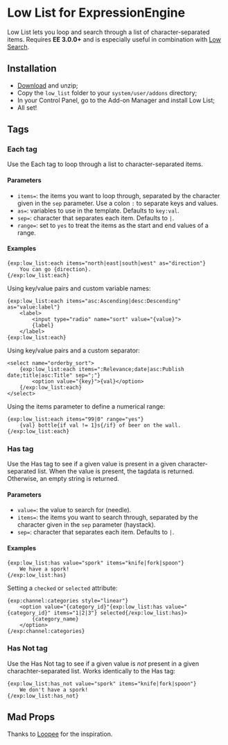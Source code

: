 # Low List for ExpressionEngine

Low List lets you loop and search through a list of character-separated items. Requires **EE 3.0.0+** and is especially useful in combination with [Low Search](http://gotolow/addons/low-search).

## Installation

- [Download](https://github.com/low/low_list/archive/master.zip) and unzip;
- Copy the `low_list` folder to your `system/user/addons` directory;
- In your Control Panel, go to the Add-on Manager and install Low List;
- All set!

## Tags

### Each tag

Use the Each tag to loop through a list to character-separated items.

#### Parameters

- `items=`: the items you want to loop through, separated by the character given in the `sep` parameter. Use a colon `:` to separate keys and values.
- `as=`: variables to use in the template. Defaults to `key:val`.
- `sep=`: character that separates each item. Defaults to `|`.
- `range=`: set to `yes` to treat the items as the start and end values of a range.

#### Examples

    {exp:low_list:each items="north|east|south|west" as="direction"}
        You can go {direction}.
    {/exp:low_list:each}

Using key/value pairs and custom variable names:

    {exp:low_list:each items="asc:Ascending|desc:Descending" as="value:label"}
		<label>
		    <input type="radio" name="sort" value="{value}">
		    {label}
		</label>
    {exp:low_list:each}

Using key/value pairs and a custom separator:

	<select name="orderby_sort">
		{exp:low_list:each items=":Relevance;date|asc:Publish date;title|asc:Title" sep=";"}
			<option value="{key}">{val}</option>
		{/exp:low_list:each}
	</select>

Using the items parameter to define a numerical range:

	{exp:low_list:each items="99|0" range="yes"}
		{val} bottle{if val != 1}s{/if} of beer on the wall.
	{/exp:low_list:each}

### Has tag

Use the Has tag to see if a given value is present in a given character-separated list. When the value is present, the tagdata is returned. Otherwise, an empty string is returned.

#### Parameters

- `value=`: the value to search for (needle).
- `items=`: the items you want to search through, separated by the character given in the `sep` parameter (haystack).
- `sep=`: character that separates each item. Defaults to `|`.

#### Examples

    {exp:low_list:has value="spork" items="knife|fork|spoon"}
        We have a spork!
    {/exp:low_list:has}

Setting a `checked` or `selected` attribute:

	{exp:channel:categories style="linear"}
		<option value="{category_id}"{exp:low_list:has value="{category_id}" items="1|2|3"} selected{/exp:low_list:has}>
			{category_name}
		</option>
	{/exp:channel:categories}

### Has Not tag

Use the Has Not tag to see if a given value is *not* present in a given charachter-separated list. Works identically to the Has tag:

    {exp:low_list:has_not value="spork" items="knife|fork|spoon"}
        We don't have a spork!
    {/exp:low_list:has_not}

## Mad Props

Thanks to [Loopee](https://github.com/danott/ee-loopee) for the inspiration.